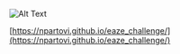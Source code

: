 ![Alt Text](https://media.giphy.com/media/hklv9aNS7Gcda/giphy.gif)

[https://npartovi.github.io/eaze_challenge/](https://npartovi.github.io/eaze_challenge/)

